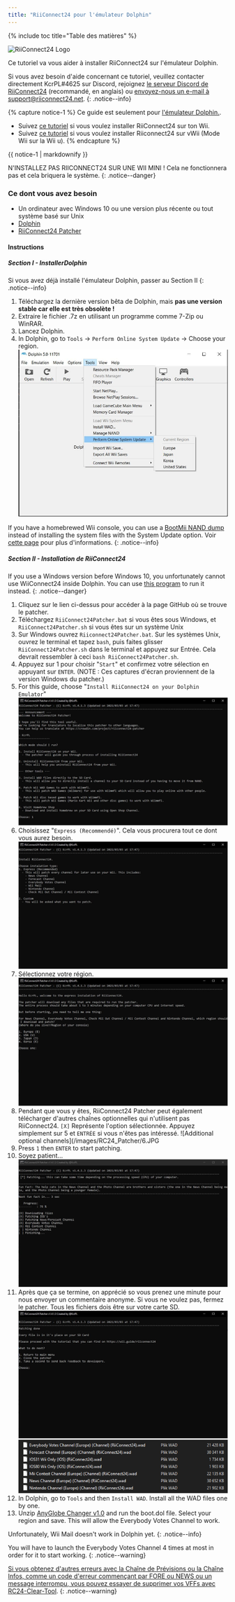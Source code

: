 ```yaml
---
title: "RiiConnect24 pour l'émulateur Dolphin"
---
```


{% include toc title="Table des matières" %}

![RiiConnect24 Logo](/images/WiiRC24Logo.jpg)

Ce tutoriel va vous aider à installer RiiConnect24 sur l'émulateur Dolphin.

Si vous avez besoin d'aide concernant ce tutoriel, veuillez contacter directement KcrPL#4625 sur Discord, rejoignez [le serveur Discord de RiiConnect24](https://discord.gg/rc24) (recommandé, en anglais) ou [envoyez-nous un e-mail à support@riiconnect24.net](mailto:support@riiconnect24.net).
{: .notice--info}

{% capture notice-1 %}
Ce guide est seulement pour [l'émulateur Dolphin.](https://dolphin-emu.org).

- Suivez [ce tutoriel](riiconnect24-wii) si vous voulez installer RiiConnect24 sur ton Wii.
- Suivez [ce tutoriel](riiconnect24-vwii) si vous voulez installer Riiconnect24 sur vWii (Mode Wii sur la Wii u).
{% endcapture %}

<div class="notice--warning">{{ notice-1 | markdownify }}</div>

N'INSTALLEZ PAS RIICONNECT24 SUR UNE WII MINI ! Cela ne fonctionnera pas et cela briquera le système.
{: .notice--danger}

### Ce dont vous avez besoin

* Un ordinateur avec Windows 10 ou une version plus récente ou tout système basé sur Unix
* [Dolphin](https://dolphin-emu.org/download/)
* [RiiConnect24 Patcher](https://github.com/RiiConnect24/RiiConnect24-Patcher/releases)

#### Instructions

##### Section I - InstallerDolphin

Si vous avez déjà installé l'émulateur Dolphin, passer au Section II
{: .notice--info}

1. Téléchargez la dernière version bêta de Dolphin, mais **pas une version stable car elle est très obsolète !**
2. Extraire le fichier .7z en utilisant un programme comme 7-Zip ou WinRAR.
3. Lancez Dolphin.
4. In Dolphin, go to `Tools` -> `Perform Online System Update` -> Choose your region. ![Perform Online System Update](/images/Dolphin_RC24/1.jpg)

If you have a homebrewed Wii console, you can use a [BootMii NAND dump](bootmii) instead of installing the system files with the System Update option. Voir [cette page](https://wiki.dolphin-emu.org/index.php?title=NAND_Usage_Guide) pour plus d'informations.
{: .notice--info}

##### Section II - Installation de RiiConnect24

If you use a Windows version before Windows 10, you unfortunately cannot use WiiConnect24 inside Dolphin. You can use [this program](https://github.com/RiiConnect24/.VFF-File-Downloader-for-Dolphin) to run it instead.
{: .notice--danger}

1. Cliquez sur le lien ci-dessus pour accéder à la page GitHub où se trouve le patcher.
2. Téléchargez `RiiConnect24Patcher.bat` si vous êtes sous Windows, et `RiiConnect24Patcher.sh` si vous êtes sur un système Unix
3. Sur Windows ouvrez `Riiconnect24Patcher.bat`. Sur les systèmes Unix, ouvrez le terminal et tapez `bash`, puis faites glisser `RiiConnect24Patcher.sh` dans le terminal et appuyez sur Entrée. Cela devrait ressembler à ceci `bash RiiConnect24Patcher.sh`.
4. Appuyez sur 1 pour choisir "`Start`" et confirmez votre sélection en appuyant sur `ENTER`. (NOTE : Ces captures d'écran proviennent de la version Windows du patcher.)
5. For this guide, choose "`Install RiiConnect24 on your Dolphin Emulator`" ![Install RiiConnect24](/images/RC24_Patcher/3.JPG)
6. Choisissez "`Express (Recommendé)`". Cela vous procurera tout ce dont vous aurez besoin. ![Paramètres Express](/images/RC24_Patcher/4.JPG)
7. Sélectionnez votre région. ![Sélectionnez votre région](/images/RC24_Patcher/5.JPG)
8. Pendant que vous y êtes, RiiConnect24 Patcher peut également télécharger d'autres chaînes optionnelles qui n'utilisent pas RiiConnect24. `[X]` Représente l'option sélectionnée. Appuyez simplement sur 5 et `ENTRÉE` si vous n'êtes pas intéressé. !\[Additional optional channels\](/images/RC24_Patcher/6.JPG
9. Press `1` then `ENTER` to start patching.
10. Soyez patient... ![Est entrain de patché!](/images/RC24_Patcher/9.JPG)
11. Après que ça se termine, on apprécié so vous prenez une minute pour nous envoyer un commentaire anonyme.  Si vous ne voulez pas, fermez le patcher. Tous les fichiers dois être sur votre carte SD. ![C'est terminé !](/images/RC24_Patcher/10.JPG) ![Les fichiers ont été copiés](/images/RC24_Patcher/11.PNG)
12. In Dolphin, go to `Tools` and then `Install WAD`. Install all the WAD files one by one.
13. Unzip [AnyGlobe Changer v1.0](https://github.com/fishguy6564/AnyGlobe-Changer/releases/download/1.0/AnyGlobe.Changer.zip) and run the boot.dol file. Select your region and save. This will allow the Everybody Votes Channel to work.

Unfortunately, Wii Mail doesn't work in Dolphin yet.
{: .notice--info}

You will have to launch the Everybody Votes Channel 4 times at most in order for it to start working.
{: .notice--warning}

[Si vous obtenez d'autres erreurs avec la Chaîne de Prévisions ou la Chaîne Infos, comme un code d'erreur commençant par FORE ou NEWS ou un message interrompu, vous pouvez essayer de supprimer vos VFFs avec RC24-Clear-Tool](deleting-vffs).
{: .notice--warning}